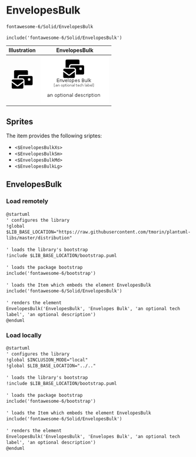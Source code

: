 # EnvelopesBulk


```text
fontawesome-6/Solid/EnvelopesBulk
```

```text
include('fontawesome-6/Solid/EnvelopesBulk')
```



| Illustration | EnvelopesBulk |
| :---: | :---: |
| ![illustration for Illustration](../../fontawesome-6/Solid/EnvelopesBulk.png) | ![illustration for EnvelopesBulk](../../fontawesome-6/Solid/EnvelopesBulk.Local.png) |



## Sprites
The item provides the following sriptes:

- `<$EnvelopesBulkXs>`
- `<$EnvelopesBulkSm>`
- `<$EnvelopesBulkMd>`
- `<$EnvelopesBulkLg>`





## EnvelopesBulk

### Load remotely
```plantuml
@startuml
' configures the library
!global $LIB_BASE_LOCATION="https://raw.githubusercontent.com/tmorin/plantuml-libs/master/distribution"

' loads the library's bootstrap
!include $LIB_BASE_LOCATION/bootstrap.puml

' loads the package bootstrap
include('fontawesome-6/bootstrap')

' loads the Item which embeds the element EnvelopesBulk
include('fontawesome-6/Solid/EnvelopesBulk')

' renders the element
EnvelopesBulk('EnvelopesBulk', 'Envelopes Bulk', 'an optional tech label', 'an optional description')
@enduml
```

### Load locally
```plantuml
@startuml
' configures the library
!global $INCLUSION_MODE="local"
!global $LIB_BASE_LOCATION="../.."

' loads the library's bootstrap
!include $LIB_BASE_LOCATION/bootstrap.puml

' loads the package bootstrap
include('fontawesome-6/bootstrap')

' loads the Item which embeds the element EnvelopesBulk
include('fontawesome-6/Solid/EnvelopesBulk')

' renders the element
EnvelopesBulk('EnvelopesBulk', 'Envelopes Bulk', 'an optional tech label', 'an optional description')
@enduml
```


